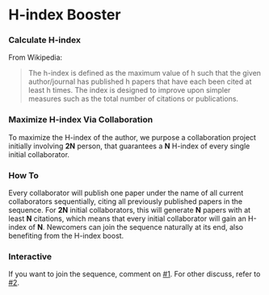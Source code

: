 # H-index Booster

### Calculate H-index
From Wikipedia:
> The h-index is defined as the maximum value of h such that the given author/journal has published h papers that have each been cited at least h times. The 
index is designed to improve upon simpler measures such as the total number of citations or publications.

### Maximize H-index Via Collaboration
To maximize the H-index of the author, we purpose a collaboration project initially involving **2N** person, that guarantees a **N** H-index of every single initial collaborator.

### How To
Every collaborator will publish one paper under the name of all current collaborators sequentially, citing all previously published papers in the sequence. For **2N** initial collaborators, this will generate **N** papers with at least **N** citations, which means that every initial collaborator will gain an H-index of **N**. Newcomers can join the sequence naturally at its end, also benefiting from the H-index boost.

### Interactive
If you want to join the sequence, comment on [#1](https://github.com/H-index-Booster/H-index-Booster/issues/1). 
For other discuss, refer to [#2](https://github.com/H-index-Booster/H-index-Booster/issues/2).

